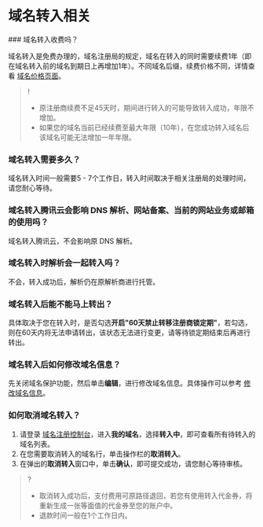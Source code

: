 # 域名转入相关

﻿### 域名转入收费吗？

域名转入是免费办理的，域名注册局的规定，域名在转入的同时需要续费1年（即在域名转入前的域名到期日上再增加1年）。不同域名后缀，续费价格不同，详情查看 [域名价格页面](https://buy.intl.cloud.tencent.com/domain/price?type=overview)。
>!
>- 原注册商续费不足45天时，期间进行转入的可能导致转入成功，年限不增加。
>- 如果您的域名当前已经续费至最大年限（10年），在您成功转入域名后该域名可能无法增加一年年限。

 ### 域名转入需要多久？
 域名转入时间一般需要5 - 7个工作日，转入时间取决于相关注册局的处理时间，请您耐心等待。


### 域名转入腾讯云会影响 DNS 解析、网站备案、当前的网站业务或邮箱的使用吗？
域名转入腾讯云，不会影响原 DNS 解析。

### 域名转入时解析会一起转入吗？
不会，转入成功后，解析仍在原解析商进行托管。

### 域名转入后能不能马上转出？
具体取决于您在转入时，是否勾选**开启"60天禁止转移注册商锁定期"**，若勾选，则在60天内将无法申请转出，该状态无法进行变更，请等待锁定期结束后再进行转出。


### 域名转入后如何修改域名信息？
先关闭域名保护功能，然后单击**编辑**，进行修改域名信息。具体操作可以参考 [修改域名信息](https://cloud.tencent.com/document/product/242/3648)。 

### 如何取消域名转入？
1. 请登录 [域名注册控制台](https://console.intl.cloud.tencent.com/domain/manage)，进入**我的域名**，选择**转入中**，即可查看所有待转入的域名列表。
2. 在您需要取消转入的域名行，单击操作栏的**取消转入**。
3. 在弹出的**取消转入**窗口中，单击**确认**，即可提交成功，请您耐心等待审核。

>?
>- 取消转入成功后，支付费用可原路径退回，若您有使用转入代金券，将重新生成一张等面值的代金券至您的账户中。
>- 退款时间一般在1个工作日内。
>


